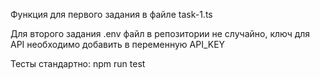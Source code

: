 Функция для первого задания в файле task-1.ts

Для второго задания .env файл в репозитории не случайно, ключ для API необходимо добавить в переменную API_KEY

Тесты стандартно: npm run test